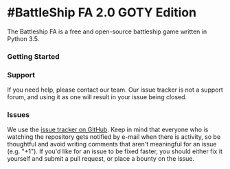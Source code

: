 #BattleShip FA 2.0 GOTY Edition
===============

The Battleship FA is a free and open-source battleship game written in Python 3.5.

### Getting Started

### Support

If you need help, please contact our team. Our issue tracker is not a support forum, and using it as one will result in your issue being closed.

### Issues

We use the [issue tracker on GitHub](https://github.com/MaathLino/BattleShip-FA/issues). Keep in mind that everyone who is watching the repository gets notified by e-mail when there is activity, so be thoughtful and avoid writing comments that aren't meaningful for an issue (e.g. "+1"). If you'd like for an issue to be fixed faster, you should either fix it yourself and submit a pull request, or place a bounty on the issue.